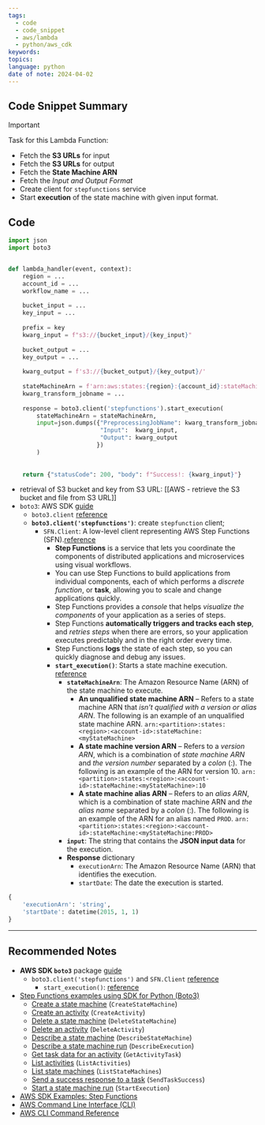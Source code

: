 ```yaml
---
tags:
  - code
  - code_snippet
  - aws/lambda
  - python/aws_cdk
keywords: 
topics: 
language: python
date of note: 2024-04-02
---
```


## Code Snippet Summary

>[!important]
>Task for this Lambda Function:
>- Fetch the **S3 URLs** for input
>- Fetch the **S3 URLs** for output
>- Fetch the **State Machine ARN**
>- Fetch the *Input and Output Format*
>- Create client for `stepfunctions` service
>- Start **execution** of the state machine with given input format.

## Code

```python
import json
import boto3


def lambda_handler(event, context):
    region = ...
    account_id = ...
    workflow_name = ...
    
    bucket_input = ...
    key_input = ...
    
    prefix = key
    kwarg_input = f"s3://{bucket_input}/{key_input}"
    
    bucket_output = ...
    key_output = ...
    
    kwarg_output = f's3://{bucket_output}/{key_output}/'
    
    stateMachineArn = f'arn:aws:states:{region}:{account_id}:stateMachine:{workflow_name}'
    kwarg_transform_jobname = ...
    
    response = boto3.client('stepfunctions').start_execution(
        stateMachineArn = stateMachineArn,
        input=json.dumps({"PreprocessingJobName": kwarg_transform_jobname,
                          "Input":  kwarg_input,
                          "Output": kwarg_output
                         })
        )
        
        
    return {"statusCode": 200, "body": f"Success!: {kwarg_input}"}

```

- retrieval of S3 bucket and key from S3 URL: [[AWS - retrieve the S3 bucket and file from S3 URL]]
- `boto3`: AWS SDK [guide](https://boto3.amazonaws.com/v1/documentation/api/latest/guide/quickstart.html)
	- `boto3.client` [reference](https://boto3.amazonaws.com/v1/documentation/api/latest/reference/core/boto3.html#boto3.client)
	- **`boto3.client('stepfunctions')`**: create `stepfunction` client; 
		- `SFN.Client`:  A low-level client representing AWS Step Functions (SFN).[reference](https://boto3.amazonaws.com/v1/documentation/api/latest/reference/services/stepfunctions.html)
			- **Step Functions** is a service that lets you coordinate the components of distributed applications and microservices using visual workflows.
			- You can use Step Functions to build applications from individual components, each of which performs a *discrete function*, or **task**, allowing you to scale and change applications quickly.
			- Step Functions provides a *console* that helps *visualize the components* of your application as a series of steps.
			- Step Functions **automatically triggers and tracks each step**, and *retries steps* when there are errors, so your application executes predictably and in the right order every time. 
			- Step Functions **logs** the state of each step, so you can quickly diagnose and debug any issues.
			- **`start_execution()`**: Starts a state machine execution. [reference](https://boto3.amazonaws.com/v1/documentation/api/latest/reference/services/stepfunctions/client/start_execution.html)
				- **`stateMachineArn`**:  The Amazon Resource Name (ARN) of the state machine to execute. 
					- **An unqualified state machine ARN** – Refers to a state machine ARN that *isn’t qualified with a version or alias ARN*. The following is an example of an unqualified state machine ARN. `arn:<partition>:states:<region>:<account-id>:stateMachine:<myStateMachine>`
					- **A state machine version ARN** – Refers to a *version ARN*, which is a combination of *state machine ARN* and *the version number* separated by a *colon* (:). The following is an example of the ARN for version 10. `arn:<partition>:states:<region>:<account-id>:stateMachine:<myStateMachine>:10` 
					- **A state machine alias ARN** – Refers to an *alias ARN*, which is a combination of state machine ARN and *the alias name* separated by a *colon* (:). The following is an example of the ARN for an alias named `PROD`. `arn:<partition>:states:<region>:<account-id>:stateMachine:<myStateMachine:PROD>` 
				- **`input`**: The string that contains the **JSON input data** for the execution. 
				- **Response** dictionary 
					- `executionArn`: The Amazon Resource Name (ARN) that identifies the execution.
					- `startDate`: The date the execution is started.
```python
{
    'executionArn': 'string',
    'startDate': datetime(2015, 1, 1)
}
```



-----------
##  Recommended Notes

- **AWS SDK `boto3`** package [guide](https://boto3.amazonaws.com/v1/documentation/api/latest/guide/quickstart.html)
	- `boto3.client('stepfunctions')` and `SFN.Client` [reference](https://boto3.amazonaws.com/v1/documentation/api/latest/reference/services/stepfunctions.html)
		- `start_execution()`: [reference](https://boto3.amazonaws.com/v1/documentation/api/latest/reference/services/stepfunctions/client/start_execution.html)
- [Step Functions examples using SDK for Python (Boto3)](https://docs.aws.amazon.com/code-library/latest/ug/python_3_sfn_code_examples.html)
	- [Create a state machine](https://github.com/awsdocs/aws-doc-sdk-examples/blob/main/python/example_code/stepfunctions/state_machines.py#L28) (`CreateStateMachine`)
	- [Create an activity](https://github.com/awsdocs/aws-doc-sdk-examples/blob/main/python/example_code/stepfunctions/activities.py#L31) (`CreateActivity`)
	- [Delete a state machine](https://github.com/awsdocs/aws-doc-sdk-examples/blob/main/python/example_code/stepfunctions/state_machines.py#L138) (`DeleteStateMachine`)
	- [Delete an activity](https://github.com/awsdocs/aws-doc-sdk-examples/blob/main/python/example_code/stepfunctions/activities.py#L118) (`DeleteActivity`)
	- [Describe a state machine](https://github.com/awsdocs/aws-doc-sdk-examples/blob/main/python/example_code/stepfunctions/state_machines.py#L75) (`DescribeStateMachine`)
	- [Describe a state machine run](https://github.com/awsdocs/aws-doc-sdk-examples/blob/main/python/example_code/stepfunctions/state_machines.py#L118) (`DescribeExecution`)
	- [Get task data for an activity](https://github.com/awsdocs/aws-doc-sdk-examples/blob/main/python/example_code/stepfunctions/activities.py#L73) (`GetActivityTask`)
	- [List activities](https://github.com/awsdocs/aws-doc-sdk-examples/blob/main/python/example_code/stepfunctions/activities.py#L51) (`ListActivities`)
	- [List state machines](https://github.com/awsdocs/aws-doc-sdk-examples/blob/main/python/example_code/stepfunctions/state_machines.py#L53) (`ListStateMachines`)
	- [Send a success response to a task](https://github.com/awsdocs/aws-doc-sdk-examples/blob/main/python/example_code/stepfunctions/activities.py#L95) (`SendTaskSuccess`)
	- [Start a state machine run](https://github.com/awsdocs/aws-doc-sdk-examples/blob/main/python/example_code/stepfunctions/state_machines.py#L95) (`StartExecution`)
- [AWS SDK Examples: Step Functions](https://github.com/awsdocs/aws-doc-sdk-examples/tree/main/python/example_code/stepfunctions#code-examples)
- [AWS Command Line Interface (CLI)](https://aws.amazon.com/cli/)
- [AWS CLI Command Reference](https://docs.aws.amazon.com/cli/latest/)